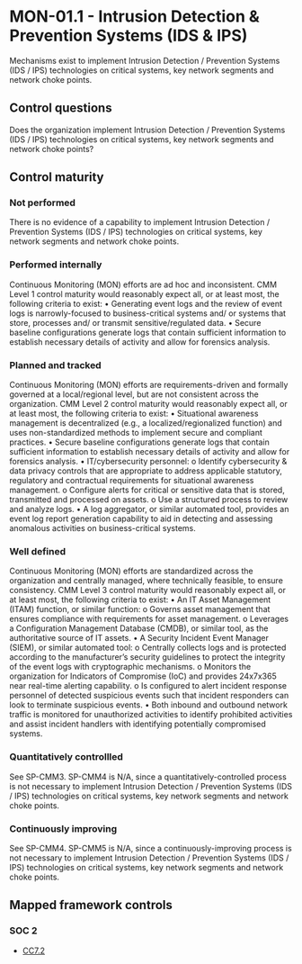 # MON-01.1 - Intrusion Detection & Prevention Systems (IDS & IPS)
Mechanisms exist to implement Intrusion Detection / Prevention Systems (IDS / IPS) technologies on critical systems, key network segments and network choke points.
## Control questions
Does the organization implement Intrusion Detection / Prevention Systems (IDS / IPS) technologies on critical systems, key network segments and network choke points?
## Control maturity
### Not performed
There is no evidence of a capability to implement Intrusion Detection / Prevention Systems (IDS / IPS) technologies on critical systems, key network segments and network choke points.
### Performed internally
Continuous Monitoring (MON) efforts are ad hoc and inconsistent. CMM Level 1 control maturity would reasonably expect all, or at least most, the following criteria to exist:
•	Generating event logs and the review of event logs is narrowly-focused to business-critical systems and/ or systems that store, processes and/ or transmit sensitive/regulated data.
•	Secure baseline configurations generate logs that contain sufficient information to establish necessary details of activity and allow for forensics analysis.
### Planned and tracked
Continuous Monitoring (MON) efforts are requirements-driven and formally governed at a local/regional level, but are not consistent across the organization. CMM Level 2 control maturity would reasonably expect all, or at least most, the following criteria to exist:
•	Situational awareness management is decentralized (e.g., a localized/regionalized function) and uses non-standardized methods to implement secure and compliant practices.
•	Secure baseline configurations generate logs that contain sufficient information to establish necessary details of activity and allow for forensics analysis.
•	IT/cybersecurity personnel:
o	Identify cybersecurity & data privacy controls that are appropriate to address applicable statutory, regulatory and contractual requirements for situational awareness management.
o	Configure alerts for critical or sensitive data that is stored, transmitted and processed on assets.
o	Use a structured process to review and analyze logs.
•	A log aggregator, or similar automated tool, provides an event log report generation capability to aid in detecting and assessing anomalous activities on business-critical systems. 
### Well defined
Continuous Monitoring (MON) efforts are standardized across the organization and centrally managed, where technically feasible, to ensure consistency. CMM Level 3 control maturity would reasonably expect all, or at least most, the following criteria to exist:
•	An IT Asset Management (ITAM) function, or similar function:
o	Governs asset management that ensures compliance with requirements for asset management.
o	Leverages a Configuration Management Database (CMDB), or similar tool, as the authoritative source of IT assets.
•	A Security Incident Event Manager (SIEM), or similar automated tool:
o	Centrally collects logs and is protected according to the manufacturer’s security guidelines to protect the integrity of the event logs with cryptographic mechanisms.
o	Monitors the organization for Indicators of Compromise (IoC) and provides 24x7x365 near real-time alerting capability.
o	Is configured to alert incident response personnel of detected suspicious events such that incident responders can look to terminate suspicious events.
•	Both inbound and outbound network traffic is monitored for unauthorized activities to identify prohibited activities and assist incident handlers with identifying potentially compromised systems. 
### Quantitatively controllled
See SP-CMM3. SP-CMM4 is N/A, since a quantitatively-controlled process is not necessary to implement Intrusion Detection / Prevention Systems (IDS / IPS) technologies on critical systems, key network segments and network choke points.
### Continuously improving
See SP-CMM4. SP-CMM5 is N/A, since a continuously-improving process is not necessary to implement Intrusion Detection / Prevention Systems (IDS / IPS) technologies on critical systems, key network segments and network choke points.
## Mapped framework controls
### SOC 2
- [CC7.2](../soc2/cc72.md)